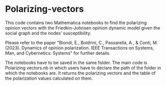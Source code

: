 # Polarizing-vectors

This code contains two Mathematica notebooks to find the polarizing opinion vectors with the Friedkin-Johnsen opinion dynamic model given the social graph and the nodes’ susceptibility. 


Please refer to the paper "Biondi, E., Boldrini, C., Passarella, A., & Conti, M. (2023). Dynamics of opinion polarization. IEEE Transactions on Systems, Man, and Cybernetics: Systems" for further details.

The notebooks have to be saved in the same folder. The main code is Polarizing vectors.nb in which users have to declare the path of the folder in which the notebooks are. It returns the polarizing vectors and the table of the polarization values calculated on them.
